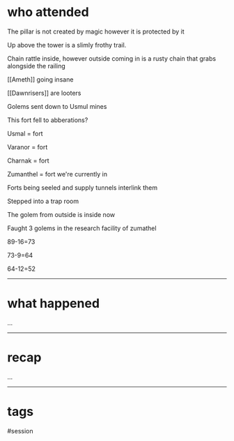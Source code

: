 # who attended

The pillar is not created by magic however it is protected by it

Up above the tower is a slimly frothy trail.

Chain rattle inside, however outside coming in is a rusty chain that grabs alongside the railing

[[Ameth]] going insane

[[Dawnrisers]] are looters

Golems sent down to Usmul mines

This fort fell to abberations?

Usmal = fort

Varanor = fort

Charnak = fort

Zumanthel = fort we're currently in

Forts being seeled and supply tunnels interlink them

Stepped into a trap room

The golem from outside is inside now

Faught 3 golems in the research facility of zumathel

89-16=73

73-9=64

64-12=52

---
# what happened

...

---
# recap

...

---
# tags

#session